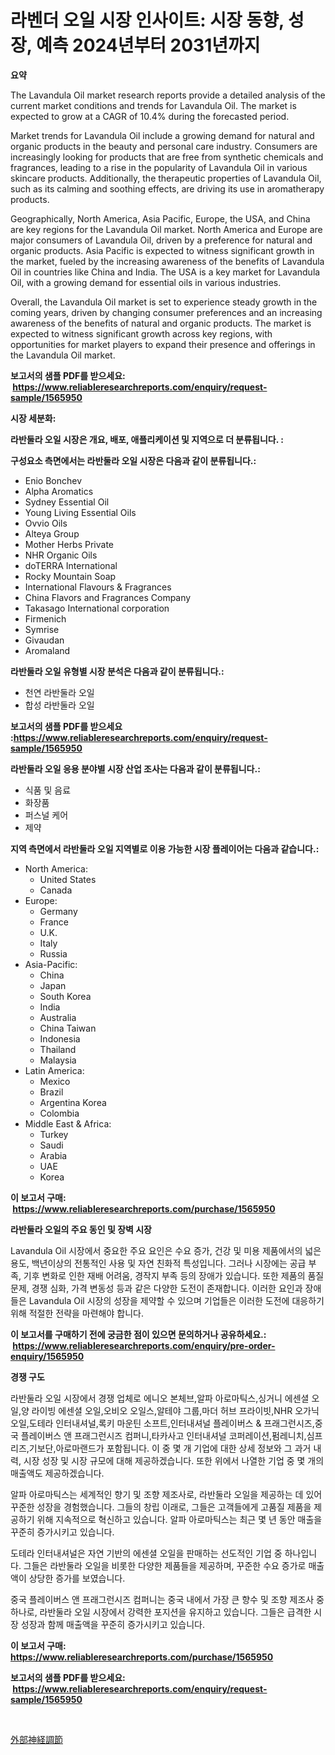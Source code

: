 <p><h1>라벤더 오일 시장 인사이트: 시장 동향, 성장, 예측 2024년부터 2031년까지</h1></p><p><strong>요약</strong></p>
<p><p>The Lavandula Oil market research reports provide a detailed analysis of the current market conditions and trends for Lavandula Oil. The market is expected to grow at a CAGR of 10.4% during the forecasted period. </p><p>Market trends for Lavandula Oil include a growing demand for natural and organic products in the beauty and personal care industry. Consumers are increasingly looking for products that are free from synthetic chemicals and fragrances, leading to a rise in the popularity of Lavandula Oil in various skincare products. Additionally, the therapeutic properties of Lavandula Oil, such as its calming and soothing effects, are driving its use in aromatherapy products.</p><p>Geographically, North America, Asia Pacific, Europe, the USA, and China are key regions for the Lavandula Oil market. North America and Europe are major consumers of Lavandula Oil, driven by a preference for natural and organic products. Asia Pacific is expected to witness significant growth in the market, fueled by the increasing awareness of the benefits of Lavandula Oil in countries like China and India. The USA is a key market for Lavandula Oil, with a growing demand for essential oils in various industries.</p><p>Overall, the Lavandula Oil market is set to experience steady growth in the coming years, driven by changing consumer preferences and an increasing awareness of the benefits of natural and organic products. The market is expected to witness significant growth across key regions, with opportunities for market players to expand their presence and offerings in the Lavandula Oil market.</p></p>
<p><strong>보고서의 샘플 PDF를 받으세요: &nbsp;<a href="https://www.reliableresearchreports.com/enquiry/request-sample/1565950">https://www.reliableresearchreports.com/enquiry/request-sample/1565950</a></strong></p>
<p><strong>시장 세분화:</strong></p>
<p><strong> 라반둘라 오일 시장은 개요, 배포, 애플리케이션 및 지역으로 더 분류됩니다. :</strong></p>
<p><strong>구성요소 측면에서는 라반둘라 오일 시장은 다음과 같이 분류됩니다.:</strong></p>
<p><ul><li>Enio Bonchev</li><li>Alpha Aromatics</li><li>Sydney Essential Oil</li><li>Young Living Essential Oils</li><li>Ovvio Oils</li><li>Alteya Group</li><li>Mother Herbs Private</li><li>NHR Organic Oils</li><li>doTERRA International</li><li>Rocky Mountain Soap</li><li>International Flavours & Fragrances</li><li>China Flavors and Fragrances Company</li><li>Takasago International corporation</li><li>Firmenich</li><li>Symrise</li><li>Givaudan</li><li>Aromaland</li></ul></p>
<p><strong> 라반둘라 오일 유형별 시장 분석은 다음과 같이 분류됩니다.:</strong></p>
<p><ul><li>천연 라반둘라 오일</li><li>합성 라반둘라 오일</li></ul></p>
<p><strong>보고서의 샘플 PDF를 받으세요 :<a href="https://www.reliableresearchreports.com/enquiry/request-sample/1565950">https://www.reliableresearchreports.com/enquiry/request-sample/1565950</a></strong></p>
<p><strong> 라반둘라 오일 응용 분야별 시장 산업 조사는 다음과 같이 분류됩니다.:</strong></p>
<p><ul><li>식품 및 음료</li><li>화장품</li><li>퍼스널 케어</li><li>제약</li></ul></p>
<p><strong>지역 측면에서 라반둘라 오일 지역별로 이용 가능한 시장 플레이어는 다음과 같습니다.:</strong></p>
<p><ul>
    <li>
        North America:
        <ul>
            <li>United States</li>
            <li>Canada</li>
        </ul>
    </li>
    <li>
        Europe:
        <ul>
            <li>Germany</li>
            <li>France</li>
            <li>U.K.</li>
            <li>Italy</li>
            <li>Russia</li>
        </ul>
    </li>
    <li>
        Asia-Pacific:
        <ul>
            <li>China</li>
            <li>Japan</li>
            <li>South Korea</li>
            <li>India</li>
            <li>Australia</li>
            <li>China Taiwan</li>
            <li>Indonesia</li>
            <li>Thailand</li>
            <li>Malaysia</li>
        </ul>
    </li>
    <li>
        Latin America:
        <ul>
            <li>Mexico</li>
            <li>Brazil</li>
            <li>Argentina Korea</li>
            <li>Colombia</li>
        </ul>
    </li>
    <li>
        Middle East & Africa:
        <ul>
            <li>Turkey</li>
            <li>Saudi</li>
            <li>Arabia</li>
            <li>UAE</li>
            <li>Korea</li>
        </ul>
    </li>
    </ul></p>
<p><strong>이 보고서 구매: &nbsp;<a href="https://www.reliableresearchreports.com/purchase/1565950">https://www.reliableresearchreports.com/purchase/1565950</a></strong></p>
<p><strong>라반둘라 오일의 주요 동인 및 장벽 시장</strong></p>
<p><p>Lavandula Oil 시장에서 중요한 주요 요인은 수요 증가, 건강 및 미용 제품에서의 넓은 용도, 백년이상의 전통적인 사용 및 자연 친화적 특성입니다. 그러나 시장에는 공급 부족, 기후 변화로 인한 재배 어려움, 경작지 부족 등의 장애가 있습니다. 또한 제품의 품질 문제, 경쟁 심화, 가격 변동성 등과 같은 다양한 도전이 존재합니다. 이러한 요인과 장애들은 Lavandula Oil 시장의 성장을 제약할 수 있으며 기업들은 이러한 도전에 대응하기 위해 적절한 전략을 마련해야 합니다.</p></p>
<p><strong>이 보고서를 구매하기 전에 궁금한 점이 있으면 문의하거나 공유하세요.: &nbsp;<a href="https://www.reliableresearchreports.com/enquiry/pre-order-enquiry/1565950">https://www.reliableresearchreports.com/enquiry/pre-order-enquiry/1565950</a></strong></p>
<p><strong>경쟁 구도</strong></p>
<p><p>라반둘라 오일 시장에서 경쟁 업체로 에니오 본체브,알파 아로마틱스,싱거니 에센셜 오일,양 라이빙 에센셜 오일,오비오 오일스,알테야 그룹,마더 허브 프라이빗,NHR 오가닉 오일,도테라 인터내셔널,록키 마운틴 소프트,인터내셔널 플레이버스 & 프래그런시즈,중국 플레이버스 앤 프래그런시즈 컴퍼니,타카사고 인터내셔널 코퍼레이션,펌레니치,심프리즈,기보단,아로마랜드가 포함됩니다. 이 중 몇 개 기업에 대한 상세 정보와 그 과거 내력, 시장 성장 및 시장 규모에 대해 제공하겠습니다. 또한 위에서 나열한 기업 중 몇 개의 매출액도 제공하겠습니다. </p><p>알파 아로마틱스는 세계적인 향기 및 조향 제조사로, 라반둘라 오일을 제공하는 데 있어 꾸준한 성장을 경험했습니다. 그들의 창립 이래로, 그들은 고객들에게 고품질 제품을 제공하기 위해 지속적으로 혁신하고 있습니다. 알파 아로마틱스는 최근 몇 년 동안 매출을 꾸준히 증가시키고 있습니다.</p><p>도테라 인터내셔널은 자연 기반의 에센셜 오일을 판매하는 선도적인 기업 중 하나입니다. 그들은 라반둘라 오일을 비롯한 다양한 제품들을 제공하며, 꾸준한 수요 증가로 매출액이 상당한 증가를 보였습니다.</p><p>중국 플레이버스 앤 프래그런시즈 컴퍼니는 중국 내에서 가장 큰 향수 및 조향 제조사 중 하나로, 라반둘라 오일 시장에서 강력한 포지션을 유지하고 있습니다. 그들은 급격한 시장 성장과 함께 매출액을 꾸준히 증가시키고 있습니다.</p></p>
<p><strong>이 보고서 구매: &nbsp; <a href="https://www.reliableresearchreports.com/purchase/1565950">https://www.reliableresearchreports.com/purchase/1565950</a></strong></p>
<p><strong>보고서의 샘플 PDF를 받으세요: &nbsp;<a href="https://www.reliableresearchreports.com/enquiry/request-sample/1565950">https://www.reliableresearchreports.com/enquiry/request-sample/1565950</a></strong><strong></strong></p>
<p>&nbsp;</p>
<p><p><a href="https://github.com/Sophiaard2003/Market-Research-Report-List-1/blob/main/57421036280.md">外部神経調節</a></p></p>